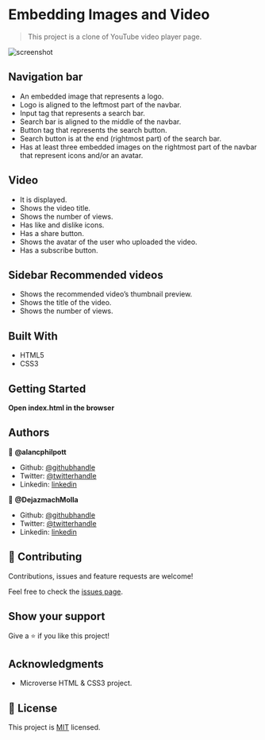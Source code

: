# Embedding Images and Video

> This project is a clone of YouTube video player page.

![screenshot](https://i.imgur.com/ria0vKy.png)

## Navigation bar

-   An embedded image that represents a logo.
-   Logo is aligned to the leftmost part of the navbar.
-   Input tag that represents a search bar.
-   Search bar is aligned to the middle of the navbar.
-   Button tag that represents the search button.
-   Search button is at the end (rightmost part) of the search bar.
-   Has at least three embedded images on the rightmost part of the navbar that represent icons and/or an avatar.

## Video

-   It is displayed.
-   Shows the video title.
-   Shows the number of views.
-   Has like and dislike icons.
-   Has a share button.
-   Shows the avatar of the user who uploaded the video.
-   Has a subscribe button.

## Sidebar Recommended videos

-   Shows the recommended video’s thumbnail preview.
-   Shows the title of the video.
-   Shows the number of views.

## Built With

-   HTML5
-   CSS3

## Getting Started

**Open index.html in the browser**

## Authors

👤 **@alancphilpott**

-   Github: [@githubhandle](https://github.com/alancphilpott)
-   Twitter: [@twitterhandle](https://twitter.com/alanphilpott_)
-   Linkedin: [linkedin](https://www.linkedin.com/in/philpottalan/)

👤 **@DejazmachMolla**

-   Github: [@githubhandle](https://github.com/DejazmachMolla)
-   Twitter: [@twitterhandle](https://twitter.com/DJATSS)
-   Linkedin: [linkedin](https://www.linkedin.com/in/dejazmach-getachew-027aabaa/)

## 🤝 Contributing

Contributions, issues and feature requests are welcome!

Feel free to check the [issues page](issues/).

## Show your support

Give a ⭐️ if you like this project!

## Acknowledgments

-   Microverse HTML & CSS3 project.

## 📝 License

This project is [MIT](lic.url) licensed.
